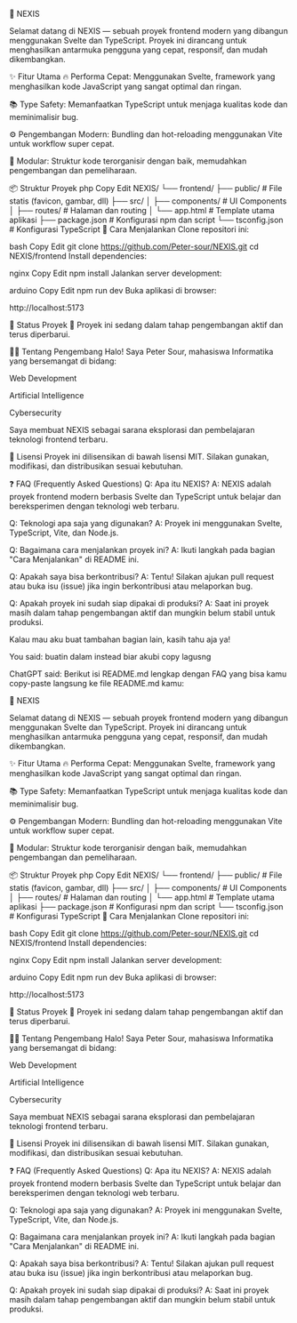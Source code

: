 🚀 NEXIS

Selamat datang di NEXIS — sebuah proyek frontend modern yang dibangun menggunakan Svelte dan TypeScript.
Proyek ini dirancang untuk menghasilkan antarmuka pengguna yang cepat, responsif, dan mudah dikembangkan.

✨ Fitur Utama
🔥 Performa Cepat: Menggunakan Svelte, framework yang menghasilkan kode JavaScript yang sangat optimal dan ringan.

📚 Type Safety: Memanfaatkan TypeScript untuk menjaga kualitas kode dan meminimalisir bug.

⚙️ Pengembangan Modern: Bundling dan hot-reloading menggunakan Vite untuk workflow super cepat.

🧩 Modular: Struktur kode terorganisir dengan baik, memudahkan pengembangan dan pemeliharaan.

📦 Struktur Proyek
php
Copy
Edit
NEXIS/
└── frontend/
    ├── public/           # File statis (favicon, gambar, dll)
    ├── src/
    │   ├── components/   # UI Components
    │   ├── routes/       # Halaman dan routing
    │   └── app.html      # Template utama aplikasi
    ├── package.json      # Konfigurasi npm dan script
    └── tsconfig.json     # Konfigurasi TypeScript
🚀 Cara Menjalankan
Clone repositori ini:

bash
Copy
Edit
git clone https://github.com/Peter-sour/NEXIS.git
cd NEXIS/frontend
Install dependencies:

nginx
Copy
Edit
npm install
Jalankan server development:

arduino
Copy
Edit
npm run dev
Buka aplikasi di browser:

http://localhost:5173

📌 Status Proyek
🚧 Proyek ini sedang dalam tahap pengembangan aktif dan terus diperbarui.

👨‍💻 Tentang Pengembang
Halo! Saya Peter Sour, mahasiswa Informatika yang bersemangat di bidang:

Web Development

Artificial Intelligence

Cybersecurity

Saya membuat NEXIS sebagai sarana eksplorasi dan pembelajaran teknologi frontend terbaru.

📄 Lisensi
Proyek ini dilisensikan di bawah lisensi MIT. Silakan gunakan, modifikasi, dan distribusikan sesuai kebutuhan.

❓ FAQ (Frequently Asked Questions)
Q: Apa itu NEXIS?
A: NEXIS adalah proyek frontend modern berbasis Svelte dan TypeScript untuk belajar dan bereksperimen dengan teknologi web terbaru.

Q: Teknologi apa saja yang digunakan?
A: Proyek ini menggunakan Svelte, TypeScript, Vite, dan Node.js.

Q: Bagaimana cara menjalankan proyek ini?
A: Ikuti langkah pada bagian "Cara Menjalankan" di README ini.

Q: Apakah saya bisa berkontribusi?
A: Tentu! Silakan ajukan pull request atau buka isu (issue) jika ingin berkontribusi atau melaporkan bug.

Q: Apakah proyek ini sudah siap dipakai di produksi?
A: Saat ini proyek masih dalam tahap pengembangan aktif dan mungkin belum stabil untuk produksi.

Kalau mau aku buat tambahan bagian lain, kasih tahu aja ya!







You said:
buatin dalam instead biar akubi copy lagusng


ChatGPT said:
Berikut isi README.md lengkap dengan FAQ yang bisa kamu copy-paste langsung ke file README.md kamu:

🚀 NEXIS

Selamat datang di NEXIS — sebuah proyek frontend modern yang dibangun menggunakan Svelte dan TypeScript.
Proyek ini dirancang untuk menghasilkan antarmuka pengguna yang cepat, responsif, dan mudah dikembangkan.

✨ Fitur Utama
🔥 Performa Cepat: Menggunakan Svelte, framework yang menghasilkan kode JavaScript yang sangat optimal dan ringan.

📚 Type Safety: Memanfaatkan TypeScript untuk menjaga kualitas kode dan meminimalisir bug.

⚙️ Pengembangan Modern: Bundling dan hot-reloading menggunakan Vite untuk workflow super cepat.

🧩 Modular: Struktur kode terorganisir dengan baik, memudahkan pengembangan dan pemeliharaan.

📦 Struktur Proyek
php
Copy
Edit
NEXIS/
└── frontend/
    ├── public/           # File statis (favicon, gambar, dll)
    ├── src/
    │   ├── components/   # UI Components
    │   ├── routes/       # Halaman dan routing
    │   └── app.html      # Template utama aplikasi
    ├── package.json      # Konfigurasi npm dan script
    └── tsconfig.json     # Konfigurasi TypeScript
🚀 Cara Menjalankan
Clone repositori ini:

bash
Copy
Edit
git clone https://github.com/Peter-sour/NEXIS.git
cd NEXIS/frontend
Install dependencies:

nginx
Copy
Edit
npm install
Jalankan server development:

arduino
Copy
Edit
npm run dev
Buka aplikasi di browser:

http://localhost:5173

📌 Status Proyek
🚧 Proyek ini sedang dalam tahap pengembangan aktif dan terus diperbarui.

👨‍💻 Tentang Pengembang
Halo! Saya Peter Sour, mahasiswa Informatika yang bersemangat di bidang:

Web Development

Artificial Intelligence

Cybersecurity

Saya membuat NEXIS sebagai sarana eksplorasi dan pembelajaran teknologi frontend terbaru.

📄 Lisensi
Proyek ini dilisensikan di bawah lisensi MIT. Silakan gunakan, modifikasi, dan distribusikan sesuai kebutuhan.

❓ FAQ (Frequently Asked Questions)
Q: Apa itu NEXIS?
A: NEXIS adalah proyek frontend modern berbasis Svelte dan TypeScript untuk belajar dan bereksperimen dengan teknologi web terbaru.

Q: Teknologi apa saja yang digunakan?
A: Proyek ini menggunakan Svelte, TypeScript, Vite, dan Node.js.

Q: Bagaimana cara menjalankan proyek ini?
A: Ikuti langkah pada bagian "Cara Menjalankan" di README ini.

Q: Apakah saya bisa berkontribusi?
A: Tentu! Silakan ajukan pull request atau buka isu (issue) jika ingin berkontribusi atau melaporkan bug.

Q: Apakah proyek ini sudah siap dipakai di produksi?
A: Saat ini proyek masih dalam tahap pengembangan aktif dan mungkin belum stabil untuk produksi.
